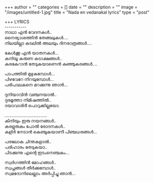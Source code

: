+++
author = ""
categories = []
date = ""
description = ""
image = "/images/untitled-1.jpg"
title = "Nada en vedanakal lyrics"
type = "post"

+++
LYRICS  
\-----------  
നാഥാ എന്‍ വേദനകള്‍..  
നൈര്യാശത്തിന്‍ തേങ്ങലുകള്‍....  
നിലയില്ലാ കടലില്‍ അലയും ദിനരാത്രങ്ങള്‍....  
  
കേള്‍ക്കൂ എന്‍ യാതനകള്‍...  
കനിയൂ കരുണ കടാക്ഷങ്ങള്‍..  
കരകേറാന്‍ തേടുകയാണെന്‍ കുഞ്ഞുകരങ്ങള്‍....  
  
പാപത്തില്‍ മുഴുകുമ്പോള്‍...  
പിഴവേറേ നിറയുമ്പോള്‍...  
പരിപാലകനെ മറക്കുന്നു ഞാന്‍...  
  
ദുനിയാവിന്‍ വഞ്ചനയാല്‍..  
ദുരമൂത്താ നിമിഷത്തില്‍..  
ദയാവാരിദീ പൊറുക്കില്ലയോ.  
  
۔۔۔۔۔۔۔۔۔۔۔۔۔۔۔۔۔۔۔۔۔۔۔۔۔  
കിനിയും ഇരു നയനങ്ങള്‍..  
കരളുരുകും പോല്‍ രോദനകള്‍..  
കുളിര്‍ നേടാന്‍ കെഞ്ചുകയാണീ പിഞ്ചധരങ്ങള്‍...  
  
പരലോക ചിന്തകളാല്‍..  
പരിഹാരം തേടുകയാ..  
പിടക്കുന്നു എന്റെ ഇടംനെഞ്ചകം...  
  
സ്വര്‍ഗത്തിന്‍ മോഹങ്ങള്‍..  
സ്വപ്നങ്ങള്‍ തീര്‍ക്കുമ്പോള്‍..  
സ്വമദോനിലെല്ലാം അര്‍പ്പിച്ചു ഞാന്‍...